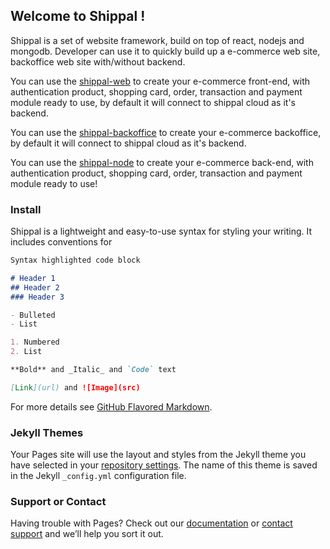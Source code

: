 ## Welcome to Shippal !

Shippal is a set of website framework, build on top of react, nodejs and mongodb. Developer can use it to quickly build up a e-commerce web site, backoffice web site with/without backend.


You can use the [shippal-web](https://github.com/shippal/shippal.github.io/edit/master/README.md) to create your e-commerce front-end, with authentication product, shopping card, order, transaction and payment module ready to use, by default it will connect to shippal cloud as it's backend.

You can use the [shippal-backoffice](https://github.com/shippal/shippal.github.io/edit/master/README.md) to create your e-commerce backoffice, by default it will connect to shippal cloud as it's backend.

You can use the [shippal-node](https://github.com/shippal/shippal.github.io/edit/master/README.md) to create your e-commerce back-end, with authentication product, shopping card, order, transaction and payment module ready to use!


### Install

Shippal is a lightweight and easy-to-use syntax for styling your writing. It includes conventions for

```markdown
Syntax highlighted code block

# Header 1
## Header 2
### Header 3

- Bulleted
- List

1. Numbered
2. List

**Bold** and _Italic_ and `Code` text

[Link](url) and ![Image](src)
```

For more details see [GitHub Flavored Markdown](https://guides.github.com/features/mastering-markdown/).

### Jekyll Themes

Your Pages site will use the layout and styles from the Jekyll theme you have selected in your [repository settings](https://github.com/shippal/shippal.github.io/settings). The name of this theme is saved in the Jekyll `_config.yml` configuration file.

### Support or Contact

Having trouble with Pages? Check out our [documentation](https://docs.github.com/categories/github-pages-basics/) or [contact support](https://github.com/contact) and we’ll help you sort it out.
